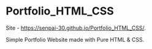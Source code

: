# Portfolio_HTML_CSS

Site - https://senpai-30.github.io/Portfolio_HTML_CSS/.


Simple Portfolio Website made with Pure HTML &amp; CSS.
